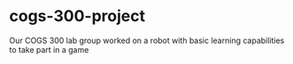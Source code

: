 # cogs-300-project
Our COGS 300 lab group worked on a robot with basic learning capabilities to take part in a game
